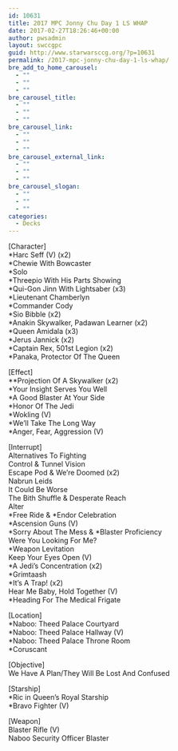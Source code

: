 ```yaml
---
id: 10631
title: 2017 MPC Jonny Chu Day 1 LS WHAP
date: 2017-02-27T18:26:46+00:00
author: pwsadmin
layout: swccgpc
guid: http://www.starwarsccg.org/?p=10631
permalink: /2017-mpc-jonny-chu-day-1-ls-whap/
bre_add_to_home_carousel:
  - ""
  - ""
  - ""
bre_carousel_title:
  - ""
  - ""
  - ""
bre_carousel_link:
  - ""
  - ""
  - ""
bre_carousel_external_link:
  - ""
  - ""
  - ""
bre_carousel_slogan:
  - ""
  - ""
  - ""
categories:
  - Decks
---
```

[Character]  
*Harc Seff (V) (x2)  
*Chewie With Bowcaster  
*Solo  
*Threepio With His Parts Showing  
*Qui-Gon Jinn With Lightsaber (x3)  
*Lieutenant Chamberlyn  
*Commander Cody  
*Sio Bibble (x2)  
*Anakin Skywalker, Padawan Learner (x2)  
*Queen Amidala (x3)  
*Jerus Jannick (x2)  
*Captain Rex, 501st Legion (x2)  
*Panaka, Protector Of The Queen

[Effect]  
**Projection Of A Skywalker (x2)  
*Your Insight Serves You Well  
*A Good Blaster At Your Side  
*Honor Of The Jedi  
*Wokling (V)  
*We&#8217;ll Take The Long Way  
*Anger, Fear, Aggression (V)

[Interrupt]  
Alternatives To Fighting  
Control & Tunnel Vision  
Escape Pod & We&#8217;re Doomed (x2)  
Nabrun Leids  
It Could Be Worse  
The Bith Shuffle & Desperate Reach  
Alter  
\*Free Ride & \*Endor Celebration  
*Ascension Guns (V)  
\*Sorry About The Mess & \*Blaster Proficiency  
Were You Looking For Me?  
*Weapon Levitation  
Keep Your Eyes Open (V)  
*A Jedi&#8217;s Concentration (x2)  
*Grimtaash  
*It&#8217;s A Trap! (x2)  
Hear Me Baby, Hold Together (V)  
*Heading For The Medical Frigate

[Location]  
*Naboo: Theed Palace Courtyard  
*Naboo: Theed Palace Hallway (V)  
*Naboo: Theed Palace Throne Room  
*Coruscant

[Objective]  
We Have A Plan/They Will Be Lost And Confused

[Starship]  
*Ric in Queen&#8217;s Royal Starship  
*Bravo Fighter (V)

[Weapon]  
Blaster Rifle (V)  
Naboo Security Officer Blaster